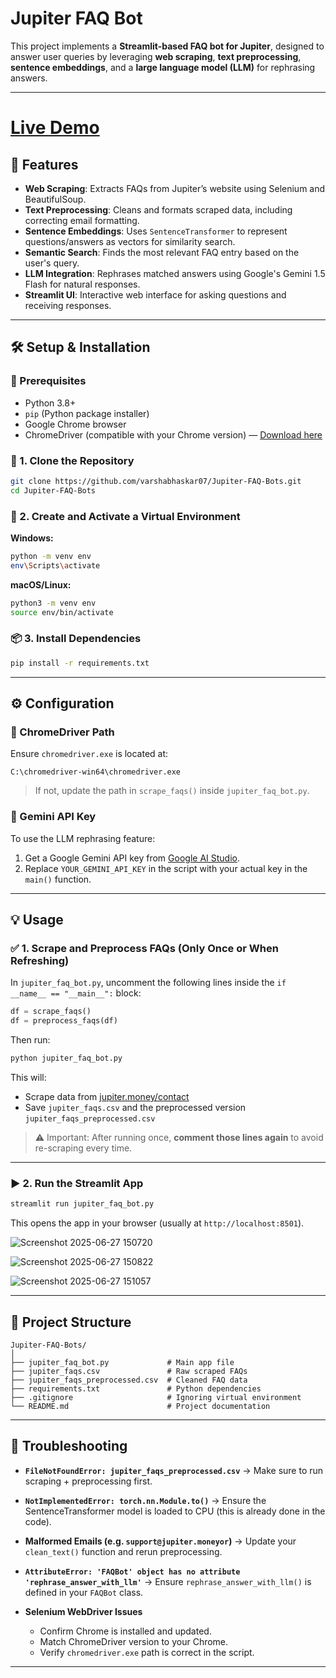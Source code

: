 # Jupiter FAQ Bot

This project implements a **Streamlit-based FAQ bot for Jupiter**, designed to answer user queries by leveraging **web scraping**, **text preprocessing**, **sentence embeddings**, and a **large language model (LLM)** for rephrasing answers.

---

# [Live Demo](https://jupiter-faq-bot-9udq7zvqf4nmeawfgd3yaq.streamlit.app/)

## 🚀 Features

- **Web Scraping**: Extracts FAQs from Jupiter’s website using Selenium and BeautifulSoup.
- **Text Preprocessing**: Cleans and formats scraped data, including correcting email formatting.
- **Sentence Embeddings**: Uses `SentenceTransformer` to represent questions/answers as vectors for similarity search.
- **Semantic Search**: Finds the most relevant FAQ entry based on the user's query.
- **LLM Integration**: Rephrases matched answers using Google's Gemini 1.5 Flash for natural responses.
- **Streamlit UI**: Interactive web interface for asking questions and receiving responses.

---

## 🛠️ Setup & Installation

### 🔗 Prerequisites
- Python 3.8+
- `pip` (Python package installer)
- Google Chrome browser
- ChromeDriver (compatible with your Chrome version) — [Download here](https://chromedriver.chromium.org/downloads)

### 🧾 1. Clone the Repository
```bash
git clone https://github.com/varshabhaskar07/Jupiter-FAQ-Bots.git
cd Jupiter-FAQ-Bots
````

### 🧪 2. Create and Activate a Virtual Environment

**Windows:**

```bash
python -m venv env
env\Scripts\activate
```

**macOS/Linux:**

```bash
python3 -m venv env
source env/bin/activate
```

### 📦 3. Install Dependencies

```bash
pip install -r requirements.txt
```

---

## ⚙️ Configuration

### 🧭 ChromeDriver Path

Ensure `chromedriver.exe` is located at:

```
C:\chromedriver-win64\chromedriver.exe
```

> If not, update the path in `scrape_faqs()` inside `jupiter_faq_bot.py`.

### 🔑 Gemini API Key

To use the LLM rephrasing feature:

1. Get a Google Gemini API key from [Google AI Studio](https://makersuite.google.com/app).
2. Replace `YOUR_GEMINI_API_KEY` in the script with your actual key in the `main()` function.

---

## 💡 Usage

### ✅ 1. Scrape and Preprocess FAQs (Only Once or When Refreshing)

In `jupiter_faq_bot.py`, uncomment the following lines inside the `if __name__ == "__main__":` block:

```python
df = scrape_faqs()
df = preprocess_faqs(df)
```

Then run:

```bash
python jupiter_faq_bot.py
```

This will:

* Scrape data from [jupiter.money/contact](https://jupiter.money/contact)
* Save `jupiter_faqs.csv` and the preprocessed version `jupiter_faqs_preprocessed.csv`

> ⚠️ Important: After running once, **comment those lines again** to avoid re-scraping every time.

---

### ▶️ 2. Run the Streamlit App

```bash
streamlit run jupiter_faq_bot.py
```

This opens the app in your browser (usually at `http://localhost:8501`).

![Screenshot 2025-06-27 150720](https://github.com/user-attachments/assets/c6ebf76b-2cb8-4ce8-8d4c-b73d62dbe9a2)

![Screenshot 2025-06-27 150822](https://github.com/user-attachments/assets/e1369b5c-530c-4d44-80f9-5a28e9a38798)

![Screenshot 2025-06-27 151057](https://github.com/user-attachments/assets/7195f5a5-605c-4383-9dab-856258bb4626)

---

## 📁 Project Structure

```
Jupiter-FAQ-Bots/
│
├── jupiter_faq_bot.py             # Main app file
├── jupiter_faqs.csv               # Raw scraped FAQs
├── jupiter_faqs_preprocessed.csv  # Cleaned FAQ data
├── requirements.txt               # Python dependencies
├── .gitignore                     # Ignoring virtual environment
└── README.md                      # Project documentation
```

---

## 🧯 Troubleshooting

* **`FileNotFoundError: jupiter_faqs_preprocessed.csv`**
  → Make sure to run scraping + preprocessing first.

* **`NotImplementedError: torch.nn.Module.to()`**
  → Ensure the SentenceTransformer model is loaded to CPU (this is already done in the code).

* **Malformed Emails (e.g. `support@jupiter.moneyor`)**
  → Update your `clean_text()` function and rerun preprocessing.

* **`AttributeError: 'FAQBot' object has no attribute 'rephrase_answer_with_llm'`**
  → Ensure `rephrase_answer_with_llm()` is defined in your `FAQBot` class.

* **Selenium WebDriver Issues**

  * Confirm Chrome is installed and updated.
  * Match ChromeDriver version to your Chrome.
  * Verify `chromedriver.exe` path is correct in the script.

---

